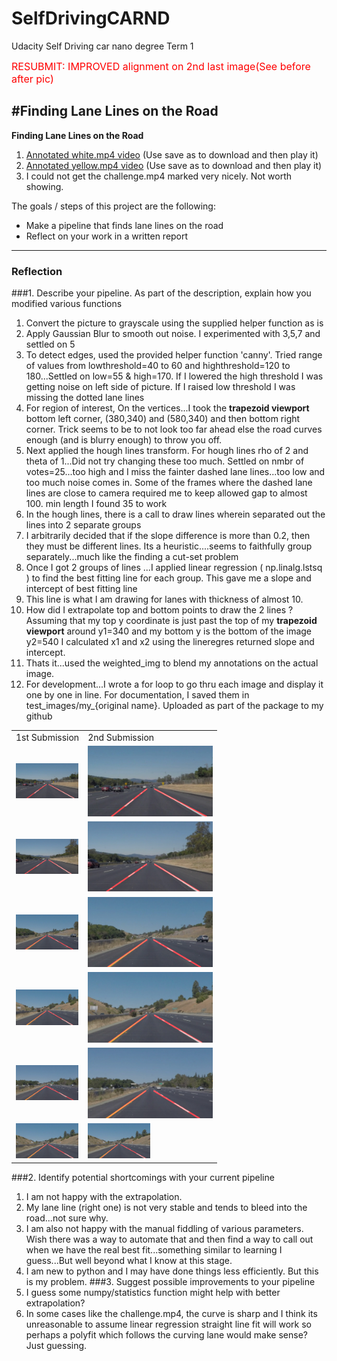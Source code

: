 # SelfDrivingCARND
Udacity Self Driving car nano degree Term 1

<font size="3" color="red">RESUBMIT: IMPROVED alignment on 2nd last image(See before after pic)</font>


#**Finding Lane Lines on the Road** 
---

**Finding Lane Lines on the Road**

1. [Annotated white.mp4 video](/videos/white.mp4) (Use save as to download and then play it)
2. [Annotated yellow.mp4 video](/videos/yellow.mp4) (Use save as to download and then play it)
3. I could not get the challenge.mp4 marked very nicely. Not worth showing.

The goals / steps of this project are the following:
* Make a pipeline that finds lane lines on the road
* Reflect on your work in a written report
---
### Reflection

###1. Describe your pipeline. As part of the description, explain how you modified various functions
1. Convert the picture to grayscale using the supplied helper function as is
2. Apply Gaussian Blur to smooth out noise. I experimented with 3,5,7 and settled on 5
3. To detect edges, used the provided helper function 'canny'. Tried range of values from lowthreshold=40 to 60 and highthreshold=120 to 180...Settled on low=55 & high=170. If I lowered the high threshold I was getting noise on left side of picture. If I raised low threshold I was missing the dotted lane lines
4. For region of interest, On the vertices...I took the **trapezoid viewport** bottom left corner, (380,340) and (580,340) and then bottom right corner. Trick seems to be to not look too far ahead else the road curves enough (and is blurry enough) to throw you off.
5. Next applied the hough lines transform. For hough lines rho of 2 and theta of 1...Did not try changing these too much. Settled on nmbr of votes=25...too high and I miss the fainter dashed lane lines...too low and too much noise comes in. Some of the frames where the dashed lane lines are close to camera required me to keep allowed gap to almost 100. min length I found 35 to work
6. In the hough lines, there is a call to draw lines wherein separated out the lines into 2 separate groups
7. I arbitrarily decided that if the slope difference is more than 0.2, then they must be different lines. Its a heuristic....seems to faithfully group separately...much like the finding a cut-set problem
8. Once I got 2 groups of lines ...I applied linear regression ( np.linalg.lstsq ) to find the best fitting line for each group. This gave me a slope and intercept of best fitting line
9. This line is what I am drawing for lanes with thickness of almost 10.
10. How did I extrapolate top and bottom points to draw the 2 lines ? Assuming that my top y coordinate is just past the top of my **trapezoid viewport** around y1=340 and my bottom y is the bottom of the image y2=540 I calculated x1 and x2 using the lineregres returned slope and intercept.
11. Thats it...used the weighted_img to blend my annotations on the actual image.
12. For development...I wrote a for loop to go thru each image and display it one by one in line. For documentation, I saved them in test_images/my_{original name}. Uploaded as part of the package to my github
<table>
<tr><td>1st Submission</td><td>2nd Submission</td></tr>
<tr><td><img src="/test_images/my_solidWhiteCurve.jpg" style="width:100px;"/></td><td><img src="/test_images/my2_solidWhiteCurve.jpg" style="width: 200px;"/></td></tr>
<tr><td><img src="/test_images/my_solidWhiteRight.jpg" style="width:100px;"/></td><td><img src="/test_images/my2_solidWhiteRight.jpg" style="width: 200px;"/></td></tr>
<tr><td><img src="/test_images/my_solidYellowCurve.jpg" style="width:100px;"/></td><td><img src="/test_images/my2_solidYellowCurve.jpg" style="width: 200px;"/></td></tr>
<tr><td><img src="/test_images/my_solidYellowCurve2.jpg" style="width:100px;"/></td><td><img src="/test_images/my2_solidYellowCurve2.jpg" style="width: 200px;"/></td></tr>
<tr><td><img src="/test_images/my_solidYellowLeft.jpg" style="width:100px;"/></td><td><img src="/test_images/my2_solidYellowLeft.jpg" style="width: 200px;"/></td></tr>
<tr><td><img src="/test_images/my_whiteCarLaneSwitch.jpg" style="width:100px;"/></td><td><img src="/test_images/my2_whiteCarLaneSwitch.jpg" style="width:100px;"/></td></tr>
</table>

###2. Identify potential shortcomings with your current pipeline
1. I am not happy with the extrapolation. 
2. My lane line (right one) is not very stable and tends to bleed into the road...not sure why. 
3. I am also not happy with the manual fiddling of various parameters. Wish there was a way to automate that and then find a way to call out when we have the real best fit...something similar to learning I guess...But well beyond what I know at this stage.
4. I am new to python and I may have done things less efficiently. But this is my problem.
###3. Suggest possible improvements to your pipeline
1. I guess some numpy/statistics function might help with better extrapolation?
2. In some cases like the challenge.mp4, the curve is sharp and I think its unreasonable to assume linear regression straight line fit will work so perhaps a polyfit which follows the curving lane would make sense? Just guessing.

